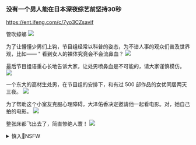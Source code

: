 ### 没有一个男人能在日本深夜综艺前坚持30秒
https://ent.ifeng.com/c/7yo3CZsavif

管吹蟑螂
![](https://x0.ifengimg.com/res/2020/EBFE9F461A22AC248D3FE0D4B3BDA0814024F8A1_size1949_w356_h200.gif)

为了让懵懂少男们上钩，节目组经常以科普的姿态，为不谙人事的观众们普及世界观，比如—— " 看到女人的裸体究竟会不会流鼻血？
![](https://x0.ifengimg.com/res/2020/99390FCFD9CA41294EDECB4AEA5B9D67B511DBC6_size242_w537_h299.png)

最后节目组语重心长地告诉大家，让处男喷鼻血是不可能的，请大家谨慎模仿。
![](https://x0.ifengimg.com/res/2020/A5C458EF7771FE767685EEBB6982926C30053228_size206_w477_h240.png)

一个东大的高材生处男，在节目组的安排下，和有过 500 部作品的女优同居两天三夜。
![](https://x0.ifengimg.com/res/2020/00B613046EF95466653EF29CB1A5886E0B4D1DF3_size257_w630_h354.png)

为了帮助这个小室友克服心理障碍，大泽佑香决定邀请他一起看电影。对，她自己拍的电影。
![](https://x0.ifengimg.com/res/2020/D8FDC19329FE673C1E68C66C0EE8A35CB0ECD406_size232_w547_h354.png)

整张床都飞出去了，简直惨绝人寰！
![](https://x0.ifengimg.com/res/2020/6C77F0CC6B32EFD30109DBF6D9E65DEB886BDBFF_size1861_w312_h176.gif)

<details><summary>慎入🔞NSFW</summary>

Not Safe For Work
![](https://upload.wikimedia.org/wikipedia/commons/thumb/d/d3/Biohazard_Symbol_Specification.png/210px-Biohazard_Symbol_Specification.png)

<details><summary><b>风险自理Use At Your Own Risk🈲</summary>

### 苦胆：变换叫法，变换不了事物实质
https://2newcenturynet.blogspot.com/2020/08/blog-post_19.html

明明是土匪行径，他们将其叫作g命行动"；明明是窃g篡q，他们将其叫作j放"；明明是s地主、q田地，他们将其叫作t改"；明明是l夺m族资本家及私营业主的财产，他们将其叫作g私合营"；明明是打y知识分子，他们将其叫作"反y；明明是风调雨顺年头的大j荒，他们将其叫作"三年自然z害"；明明是w化大g命十年浩劫，他们将其叫作"艰辛探索"；明明是六st城，他们将其叫作"平暴"；明明是御林j、d卫j，他们将其叫作rmj队"；明明是失业，他们将其叫作"下岗"；明明是强拆，他们将其叫作"动迁"；明明是h打，他们将其叫作"打黑"；明明是到国外做洗n工作，他们将其叫作"大外x；明明是新j集z营（"再j育营"），他们将其叫作"职业技能教育培训z心"；明明是一系列的d祸d灾，他们将其叫作"天灾

分明是源自事实的原始的现成叫法，他们偏要换一种叫法，用来掩盖自己的罪行，掩盖真相，

由于谎言与暴力的作用，许多zg人还真顺应或屈从了其中的大部分叫法。

现在，内外交困，焦头烂额，什么都玩不下去了。明明是要闭关锁g，他们将其叫作经济n循环

### 齐戈：极qz治的死穴——关于合f性
https://2newcenturynet.blogspot.com/2020/08/blog-post_87.html

</details>
</details>
